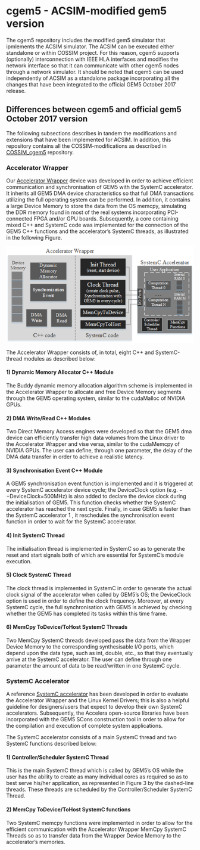 # cgem5 - ACSIM-modified gem5 version

The cgem5 repository includes the modified gem5 simulator that ipmlements the ACSIM simulator. The ACSIM can be executed either standalone or within COSSIM project. For this reason, cgem5 supports (optionally) interconnection with IEEE HLA interfaces and modifies the network interface so that it can communicate with other cgem5 nodes through a network simulator. It should be noted that cgem5 can be used independently of ACSIM as a standalone package incorporating all the changes that have been integrated to the official GEM5 October 2017 release.

## Differences between cgem5 and official gem5 October 2017 version
The following subsections describes in tandem the modifications and extensions that have been implemented for ACSIM. In addition, this repository contains all the COSSIM-modifications as described in [COSSIM_cgem5](https://github.com/H2020-COSSIM/cgem5) repository.

### Accelerator Wrapper
Our [Accelerator Wrapper](src/dev/arm/SystemC_Accelerator/dev0/AccelDevice0.cc) device was developed in order to achieve efficient communication and synchronisation of GEM5 with the SystemC accelerator. It inherits all GEM5 DMA device characteristics so that full DMA transactions utilizing the full operating system can be performed. In addition, it contains a large Device Memory to store the data from the OS memcpy, simulating the DDR memory found in most of the real systems incorporating PCI-connected FPGA and/or GPU boards. Subsequently, a core containing mixed C++ and SystemC code was implemented for the connection of the GEM5 C++ functions and the accelerator’s SystemC threads, as illustrated in the following Figure.


<p align="center">
  <img src="https://github.com/ntampouratzis/ACSIM/blob/master/cgem5/ACSIM_Figure.png" />
</p>

The Accelerator Wrapper consists of, in total, eight C++ and SystemC-thread modules as described below:

#### 1) Dynamic Memory Allocator C++ Module 
The Buddy dynamic memory allocation algorithm scheme is implemented in the Accelerator Wrapper to allocate and free Device Memory segments through the GEM5 operating system, similar to the cudaMalloc of NVIDIA GPUs.

#### 2) DMA Write/Read C++ Modules 
Two Direct Memory Access engines were developed so that the GEM5 dma device can efficiently transfer high data volumes from the Linux driver to the Accelerator Wrapper and vise versa, similar to the cudaMemcpy of NVIDIA GPUs. The user can define, through
one parameter, the delay of the DMA data transfer in order to achieve a realistic latency.

#### 3) Synchronisation Event C++ Module 
A GEM5 synchronisation event function is implemented and it is triggered at every SystemC accelerator device cycle; the DeviceClock option (e.g. −−DeviceClock=500MHz) is also added to declare the device clock during the initialisation of GEM5.
This function checks whether the SystemC accelerator has reached the next cycle. Finally, in case GEM5 is faster than the SystemC accelerator 1 , it reschedules the synchronisation event function in order to wait for the SystemC accelerator.

#### 4) Init SystemC Thread 
The initialisation thread is implemented in SystemC so as to generate the reset and start signals both of which are essential for SystemC’s module execution. 

#### 5) Clock SystemC Thread 
The clock thread is implemented in SystemC in order to generate the actual clock signal of the accelerator when called by GEM5’s OS; the DeviceClock option is used in order to define the clock frequency. Moreover, at every SystemC cycle, the full   synchronisation with GEM5 is achieved by checking whether the GEM5 has completed its tasks within this time frame.

#### 6) MemCpy ToDevice/ToHost SystemC Threads 
Two MemCpy SystemC threads developed pass the data from the Wrapper Device Memory to the corresponding synthesisable I/O ports, which depend upon the data type, such as int, double, etc., so that they eventually arrive at the SystemC accelerator. The
user can define through one parameter the amount of data to be read/written in one SystemC cycle.


### SystemC Accelerator
A reference [SystemC accelerator](src/dev/arm/SystemC_Accelerator/dev0/SystemCDevice0.cc) has been developed in order to evaluate the Accelerator Wrapper and the Linux Kernel Drivers; this is also a helpful guideline for designers/users that expect to develop their own SystemC accelerators. Subsequently, the Accelera open-source libraries have been incorporated with the GEM5 SCons construction tool in order to allow for the compilation and execution of complete system applications. 

The SystemC accelerator consists of a main SystemC thread and two SystemC functions described below:

#### 1) Controller/Scheduler SystemC Thread 
This is the main SystemC thread which is called by GEM5’s OS while the user has the ability to create as many individual cores as required so as to best serve his/her application, as represented in Figure 3 by the dashed-line threads. These threads are scheduled by the Controller/Scheduler SystemC Thread.

#### 2) MemCpy ToDevice/ToHost SystemC functions 
Two SystemC memcpy functions were implemented in order to allow for the efficient communication with the Accelerator Wrapper MemCpy SystemC Threads so as to transfer data from the Wrapper Device Memory to the accelerator’s memories.
